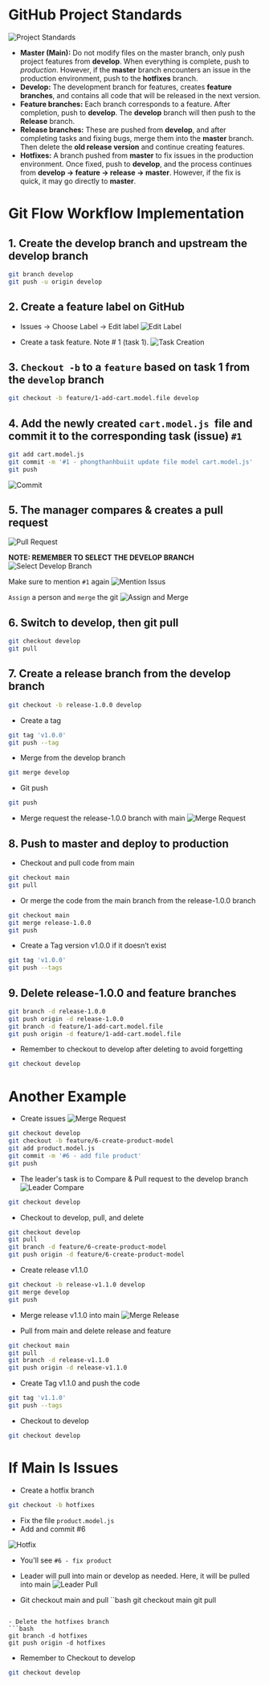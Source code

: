 # GitHub Project Standards

![Project Standards](/img/1.png)


- **Master (Main):** Do not modify files on the master branch, only push project features from **develop**. When everything is complete, push to *production*. However, if the **master** branch encounters an issue in the production environment, push to the **hotfixes** branch.
- **Develop:** The development branch for features, creates **feature branches**, and contains all code that will be released in the next version.
- **Feature branches:** Each branch corresponds to a feature. After completion, push to **develop**. The **develop** branch will then push to the **Release** branch.
- **Release branches:** These are pushed from **develop**, and after completing tasks and fixing bugs, merge them into the **master** branch. Then delete the **old release version** and continue creating features.
- **Hotfixes:** A branch pushed from **master** to fix issues in the production environment. Once fixed, push to **develop**, and the process continues from **develop → feature → release → master**. However, if the fix is quick, it may go directly to **master**.

# Git Flow Workflow Implementation

## 1. Create the develop branch and upstream the develop branch
```bash
git branch develop
git push -u origin develop
```

## 2. Create a feature label on GitHub

- Issues → Choose Label → Edit label
![Edit Label](/img/2.jpg)


- Create a task feature. Note # 1 (task 1).
![Task Creation](/img/3.png)

## 3. `Checkout -b` to a `feature` based on task 1 from the `develop` branch

```bash
git checkout -b feature/1-add-cart.model.file develop
```

## 4. Add the newly created `cart.model.js `file and commit it to the corresponding task (issue) `#1`

```bash
git add cart.model.js
git commit -m '#1 - phongthanhbuiit update file model cart.model.js'
git push
```

![Commit](/img/4.png)

## 5. The manager compares & creates a pull request

![Pull Request](/img/5.png)

**NOTE: REMEMBER TO SELECT THE DEVELOP BRANCH**
![Select Develop Branch](/img/6.png)

Make sure to mention `#1` again
![Mention Issus](/img/7.png)

`Assign` a person and `merge` the git
![Assign and Merge](/img/8.png)

## 6. Switch to develop, then git pull
```bash
git checkout develop
git pull
```
## 7. Create a release branch from the develop branch
```bash
git checkout -b release-1.0.0 develop
```
- Create a tag
```bash
git tag 'v1.0.0'
git push --tag
```
- Merge from the develop branch
```bash
git merge develop
```
- Git push
```bash
git push
```
- Merge request the release-1.0.0 branch with main
![Merge Request](/img/9.png)

## 8. Push to master and deploy to production
- Checkout and pull code from main
```bash
git checkout main
git pull
```
- Or merge the code from the main branch from the release-1.0.0 branch
```bash
git checkout main
git merge release-1.0.0
git push
```
- Create a Tag version v1.0.0 if it doesn’t exist
```bash
git tag 'v1.0.0'
git push --tags
```
## 9. Delete release-1.0.0 and feature branches

```bash
git branch -d release-1.0.0
git push origin -d release-1.0.0
git branch -d feature/1-add-cart.model.file
git push origin -d feature/1-add-cart.model.file
```
- Remember to checkout to develop after deleting to avoid forgetting

```bash
git checkout develop
```
# Another Example

- Create issues
![Merge Request](/img/9.png)

```bash
git checkout develop
git checkout -b feature/6-create-product-model
git add product.model.js
git commit -m '#6 - add file product'
git push
```

- The leader's task is to Compare & Pull request to the develop branch
![Leader Compare](/img/10.png)

```bash
git checkout develop
```

- Checkout to develop, pull, and delete
```bash
git checkout develop
git pull
git branch -d feature/6-create-product-model 
git push origin -d feature/6-create-product-model 
```

- Create release v1.1.0
```bash
git checkout -b release-v1.1.0 develop
git merge develop  
git push
```

- Merge release v1.1.0 into main
![Merge Release](/img/11.png)

- Pull from main and delete release and feature
```bash
git checkout main
git pull
git branch -d release-v1.1.0       
git push origin -d release-v1.1.0 
```

- Create Tag v1.1.0 and push the code
```bash
git tag 'v1.1.0'
git push --tags
```

- Checkout to develop
```bash
git checkout develop
```

# If Main Is Issues

- Create a hotfix branch
```bash
git checkout -b hotfixes
```

- Fix the file `product.model.js`
- Add and commit #6

![Hotfix](/img/12.png)
- You'll see `#6 - fix product`

- Leader will pull into main or develop as needed. Here, it will be pulled into main
![Leader Pull](/img/13.png)

- Git checkout main and pull
``bash
git checkout main
git pull
```

- Delete the hotfixes branch
```bash
git branch -d hotfixes
git push origin -d hotfixes
```

- Remember to Checkout to develop
```bash
git checkout develop
```
